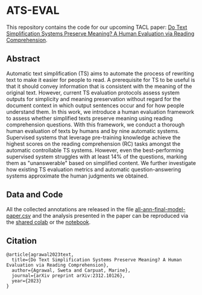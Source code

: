 # ATS-EVAL

This repository contains the code for our upcoming TACL paper: [Do Text Simplification Systems Preserve Meaning? A Human Evaluation via Reading Comprehension](https://arxiv.org/abs/2312.10126).

## Abstract

Automatic text simplification (TS) aims to automate the process of rewriting text to make it easier for people to read. A prerequisite for TS to be useful is that it should convey information that is consistent with the meaning of the original text. However, current TS evaluation protocols assess system outputs for simplicity and meaning preservation without regard for the document context in which output sentences occur and for how people understand them. In this work, we introduce a human evaluation framework to assess whether simplified texts preserve meaning using reading comprehension questions.  With this framework, we conduct a thorough human evaluation of texts by humans and by nine automatic systems. Supervised systems that leverage pre-training knowledge achieve the highest scores on the reading comprehension (RC) tasks amongst the automatic controllable TS systems. However, even the best-performing supervised system struggles with at least 14% of the questions, marking them as "unanswerable" based on simplified content. We further investigate how existing TS evaluation metrics and automatic question-answering systems approximate the human judgments we obtained. 

## Data and Code

All the collected annotations are released in the file [all-ann-final-model-paper.csv](https://github.com/sweta20/ATS-EVAL/blob/main/all-ann-final-model-paper.csv) and the analysis presented in the paper can be reproduced via the [shared colab](https://colab.research.google.com/drive/1EpnOiQACaHyBBLIJSu2kWtrAVtPXFpk3?usp=sharing) or the [notebook](https://github.com/sweta20/ATS-EVAL/blob/main/All_Analysis.ipynb).

## Citation
```
@article{agrawal2023text,
  title={Do Text Simplification Systems Preserve Meaning? A Human Evaluation via Reading Comprehension},
  author={Agrawal, Sweta and Carpuat, Marine},
  journal={arXiv preprint arXiv:2312.10126},
  year={2023}
}
```
